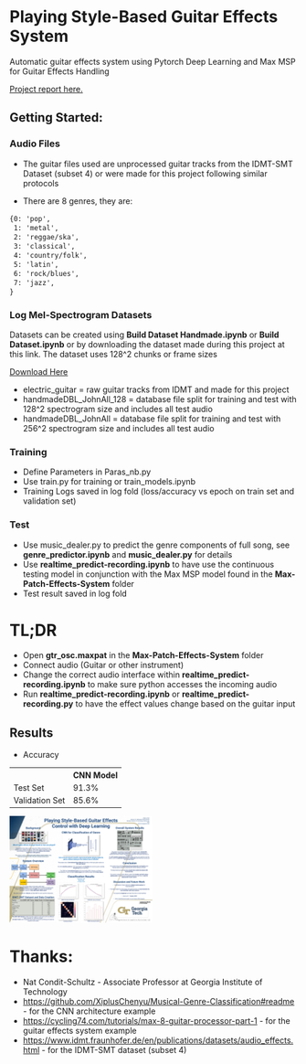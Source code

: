 # Playing Style-Based Guitar Effects System
 Automatic guitar effects system using Pytorch Deep Learning and Max MSP for Guitar Effects Handling

<a href="https://github.com/Seanmlevine/Playing-Style-Guitar-Effects-System/blob/main/docs/Master_s_Final_Paper.pdf">Project report here.</a>


## Getting Started:
### Audio Files
- The guitar files used are unprocessed guitar tracks from the IDMT-SMT Dataset (subset 4) or were made for this project following similar protocols

- There are 8 genres, they are:
```
{0: 'pop',
 1: 'metal',
 2: 'reggae/ska',
 3: 'classical',
 4: 'country/folk',
 5: 'latin',
 6: 'rock/blues',
 7: 'jazz',
}
```
### Log Mel-Spectrogram Datasets
Datasets can be created using **Build Dataset Handmade.ipynb** or **Build Dataset.ipynb** or by downloading the dataset made during this project at this link. The dataset uses 128^2 chunks or frame sizes

<a href='https://www.dropbox.com/scl/fo/ql4p7q2l363wbq8e73nwv/h?dl=0&rlkey=57ae789wx57gzrs6us85t725g'>Download Here</a>

- electric_guitar = raw guitar tracks from IDMT and made for this project
- handmadeDBL_JohnAll_128 = database file split for training and test with 128^2 spectrogram size and includes all test audio
- handmadeDBL_JohnAll = database file split for training and test with 256^2 spectrogram size and includes all test audio

### Training
- Define Parameters in Paras_nb.py
- Use train.py for training or train_models.ipynb
- Training Logs saved in log fold (loss/accuracy vs epoch on train set and validation set)

### Test
- Use music_dealer.py to predict the genre components of full song, see **genre_predictor.ipynb** and **music_dealer.py** for details
- Use **realtime_predict-recording.ipynb** to have use the continuous testing model in conjunction with the Max MSP model found in the **Max-Patch-Effects-System** folder
- Test result saved in log fold

# TL;DR
- Open **gtr_osc.maxpat** in the **Max-Patch-Effects-System** folder
- Connect audio (Guitar or other instrument)
- Change the correct audio interface within **realtime_predict-recording.ipynb** to make sure python accesses the incoming audio
- Run **realtime_predict-recording.ipynb** or **realtime_predict-recording.py** to have the effect values change based on the guitar input


## Results

- Accuracy
<table>
  <tr>
    <th></th>
    <th>CNN Model</th>
  </tr>
  <tr>
    <td>Test Set</td>
    <td>91.3%</td>
  </tr>
  <tr>
    <td>Validation Set</td>
    <td>85.6%</td>
  </tr>
</table>


<img src='./docs/Levine_7100_Poster-compressed.pdf' width=250>





# Thanks:
- Nat Condit-Schultz - Associate Professor at Georgia Institute of Technology
- https://github.com/XiplusChenyu/Musical-Genre-Classification#readme - for the CNN architecture example
- https://cycling74.com/tutorials/max-8-guitar-processor-part-1 - for the guitar effects system example
- https://www.idmt.fraunhofer.de/en/publications/datasets/audio_effects.html - for the IDMT-SMT dataset (subset 4)
